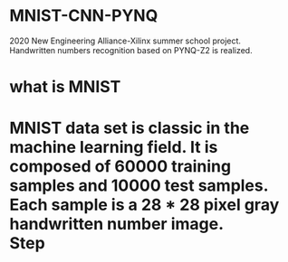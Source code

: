 # MNIST-CNN-PYNQ
2020 New Engineering Alliance-Xilinx summer school project.<br>
Handwritten numbers recognition based on PYNQ-Z2 is realized.<br>

# what is MNIST
MNIST data set is classic in the machine learning field. It is composed of 60000 training samples and 10000 test samples. Each sample is a 28 * 28 pixel gray handwritten number image.<br> 
Step
====
